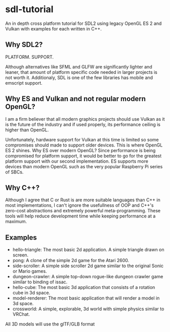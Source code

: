 # sdl-tutorial
An in depth cross platform tutorial for SDL2 using legacy OpenGL ES 2 and Vulkan with examples for each written in C++. 

## Why SDL2?
PLATFORM. SUPPORT.

Although alternatives like SFML and GLFW are significantly lighter and leaner, that amount of platform specific code needed in larger projects is not worth it. Additionaly, SDL is one of the few libraries has mobile and emscript support.

## Why ES and Vulkan and not regular modern OpenGL?
I am a firm believer that all modern graphics projects should use Vulkan as it is the future of the industry and if used properly, its performance ceiling is higher than OpenGL.

Unfortunately, hardware support for Vulkan at this time is limited so some compromises should made to support older devices. This is where OpenGL ES 2 shines. Why ES over modern OpenGL? Since performance is being compromised for platform support, it would be better to go for the greatest platform support with our second implementation. ES supports more devices than modern OpenGL such as the very popular Raspberry Pi series of SBCs.

## Why C++?
Although I agree that C or Rust is are more suitable languages than C++ in most implementations, I can't ignore the usefullness of OOP and C++'s zero-cost abstractions and extremely powerful meta-programming. These tools will help reduce development time while keeping performance at a maximum.

## Examples
- hello-triangle: The most basic 2d application. A simple triangle drawn on screen.
- pong: A clone of the simple 2d game for the Atari 2600.
- side-scroller: A simple side scroller 2d game similar to the original Sonic or Mario games.
- dungeon-crawler: A simple top-down rogue-like dungeon crawler game similar to binding of issac.
- hello-cube: The most basic 3d application that consists of a rotation cube in 3d space.
- model-renderer: The most basic application that will render a model in 3d space.
- crossworld: A simple, explorable, 3d world with simple physics similar to VRChat.

All 3D models will use the glTF/GLB format

